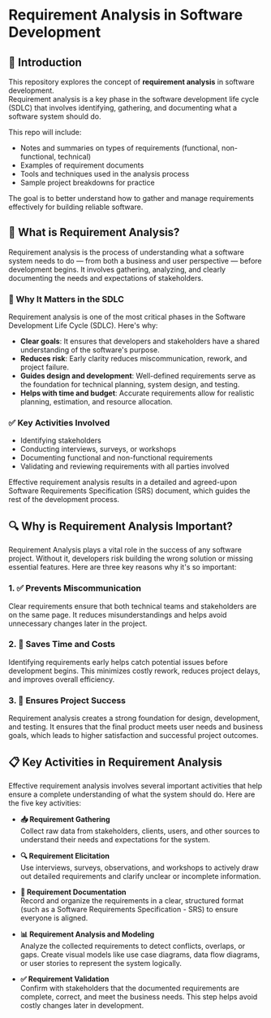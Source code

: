 # Requirement Analysis in Software Development

## 📌 Introduction

This repository explores the concept of **requirement analysis** in software development.  
Requirement analysis is a key phase in the software development life cycle (SDLC) that involves identifying, gathering, and documenting what a software system should do.

This repo will include:
- Notes and summaries on types of requirements (functional, non-functional, technical)
- Examples of requirement documents
- Tools and techniques used in the analysis process
- Sample project breakdowns for practice

The goal is to better understand how to gather and manage requirements effectively for building reliable software.

## 🧠 What is Requirement Analysis?

Requirement analysis is the process of understanding what a software system needs to do — from both a business and user perspective — before development begins. It involves gathering, analyzing, and clearly documenting the needs and expectations of stakeholders.

### 📌 Why It Matters in the SDLC

Requirement analysis is one of the most critical phases in the Software Development Life Cycle (SDLC). Here's why:

- **Clear goals**: It ensures that developers and stakeholders have a shared understanding of the software's purpose.
- **Reduces risk**: Early clarity reduces miscommunication, rework, and project failure.
- **Guides design and development**: Well-defined requirements serve as the foundation for technical planning, system design, and testing.
- **Helps with time and budget**: Accurate requirements allow for realistic planning, estimation, and resource allocation.

### ✅ Key Activities Involved

- Identifying stakeholders  
- Conducting interviews, surveys, or workshops  
- Documenting functional and non-functional requirements  
- Validating and reviewing requirements with all parties involved  

Effective requirement analysis results in a detailed and agreed-upon Software Requirements Specification (SRS) document, which guides the rest of the development process.

## 🔍 Why is Requirement Analysis Important?

Requirement Analysis plays a vital role in the success of any software project. Without it, developers risk building the wrong solution or missing essential features. Here are three key reasons why it's so important:

### 1. ✅ Prevents Miscommunication

Clear requirements ensure that both technical teams and stakeholders are on the same page. It reduces misunderstandings and helps avoid unnecessary changes later in the project.

### 2. 💸 Saves Time and Costs

Identifying requirements early helps catch potential issues before development begins. This minimizes costly rework, reduces project delays, and improves overall efficiency.

### 3. 🎯 Ensures Project Success

Requirement analysis creates a strong foundation for design, development, and testing. It ensures that the final product meets user needs and business goals, which leads to higher satisfaction and successful project outcomes.

## 📋 Key Activities in Requirement Analysis

Effective requirement analysis involves several important activities that help ensure a complete understanding of what the system should do. Here are the five key activities:

- **📥 Requirement Gathering**  
  Collect raw data from stakeholders, clients, users, and other sources to understand their needs and expectations for the system.

- **🔍 Requirement Elicitation**  
  Use interviews, surveys, observations, and workshops to actively draw out detailed requirements and clarify unclear or incomplete information.

- **📝 Requirement Documentation**  
  Record and organize the requirements in a clear, structured format (such as a Software Requirements Specification - SRS) to ensure everyone is aligned.

- **📊 Requirement Analysis and Modeling**  
  Analyze the collected requirements to detect conflicts, overlaps, or gaps. Create visual models like use case diagrams, data flow diagrams, or user stories to represent the system logically.

- **✅ Requirement Validation**  
  Confirm with stakeholders that the documented requirements are complete, correct, and meet the business needs. This step helps avoid costly changes later in development.



